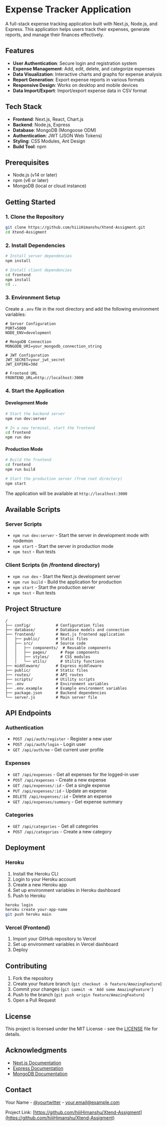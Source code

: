 # Expense Tracker Application

A full-stack expense tracking application built with Next.js, Node.js, and Express. This application helps users track their expenses, generate reports, and manage their finances effectively.

## Features

- **User Authentication**: Secure login and registration system
- **Expense Management**: Add, edit, delete, and categorize expenses
- **Data Visualization**: Interactive charts and graphs for expense analysis
- **Report Generation**: Export expense reports in various formats
- **Responsive Design**: Works on desktop and mobile devices
- **Data Import/Export**: Import/export expense data in CSV format

## Tech Stack

- **Frontend**: Next.js, React, Chart.js
- **Backend**: Node.js, Express
- **Database**: MongoDB (Mongoose ODM)
- **Authentication**: JWT (JSON Web Tokens)
- **Styling**: CSS Modules, Ant Design
- **Build Tool**: npm

## Prerequisites

- Node.js (v14 or later)
- npm (v6 or later)
- MongoDB (local or cloud instance)

## Getting Started

### 1. Clone the Repository

```bash
git clone https://github.com/hiiiHimanshu/Xtend-Assigment.git
cd Xtend-Assigment
```

### 2. Install Dependencies

```bash
# Install server dependencies
npm install

# Install client dependencies
cd frontend
npm install
cd ..
```

### 3. Environment Setup

Create a `.env` file in the root directory and add the following environment variables:

```env
# Server Configuration
PORT=5000
NODE_ENV=development

# MongoDB Connection
MONGODB_URI=your_mongodb_connection_string

# JWT Configuration
JWT_SECRET=your_jwt_secret
JWT_EXPIRE=30d

# Frontend URL
FRONTEND_URL=http://localhost:3000
```

### 4. Start the Application

#### Development Mode

```bash
# Start the backend server
npm run dev:server

# In a new terminal, start the frontend
cd frontend
npm run dev
```

#### Production Mode

```bash
# Build the frontend
cd frontend
npm run build

# Start the production server (from root directory)
npm start
```

The application will be available at `http://localhost:3000`

## Available Scripts

### Server Scripts
- `npm run dev:server` - Start the server in development mode with nodemon
- `npm start` - Start the server in production mode
- `npm test` - Run tests

### Client Scripts (in /frontend directory)
- `npm run dev` - Start the Next.js development server
- `npm run build` - Build the application for production
- `npm start` - Start the production server
- `npm test` - Run tests

## Project Structure

```
/
├── config/           # Configuration files
├── database/         # Database models and connection
├── frontend/         # Next.js frontend application
│   ├── public/       # Static files
│   ├── src/          # Source code
│   │   ├── components/  # Reusable components
│   │   ├── pages/      # Page components
│   │   ├── styles/     # CSS modules
│   │   └── utils/      # Utility functions
├── middleware/       # Express middleware
├── public/           # Static files
├── routes/           # API routes
├── scripts/          # Utility scripts
├── .env              # Environment variables
├── .env.example      # Example environment variables
├── package.json      # Backend dependencies
└── server.js         # Main server file
```

## API Endpoints

### Authentication
- `POST /api/auth/register` - Register a new user
- `POST /api/auth/login` - Login user
- `GET /api/auth/me` - Get current user profile

### Expenses
- `GET /api/expenses` - Get all expenses for the logged-in user
- `POST /api/expenses` - Create a new expense
- `GET /api/expenses/:id` - Get a single expense
- `PUT /api/expenses/:id` - Update an expense
- `DELETE /api/expenses/:id` - Delete an expense
- `GET /api/expenses/summary` - Get expense summary

### Categories
- `GET /api/categories` - Get all categories
- `POST /api/categories` - Create a new category

## Deployment

### Heroku

1. Install the Heroku CLI
2. Login to your Heroku account
3. Create a new Heroku app
4. Set up environment variables in Heroku dashboard
5. Push to Heroku

```bash
heroku login
heroku create your-app-name
git push heroku main
```

### Vercel (Frontend)

1. Import your GitHub repository to Vercel
2. Set up environment variables in Vercel dashboard
3. Deploy

## Contributing

1. Fork the repository
2. Create your feature branch (`git checkout -b feature/AmazingFeature`)
3. Commit your changes (`git commit -m 'Add some AmazingFeature'`)
4. Push to the branch (`git push origin feature/AmazingFeature`)
5. Open a Pull Request

## License

This project is licensed under the MIT License - see the [LICENSE](LICENSE) file for details.

## Acknowledgments

- [Next.js Documentation](https://nextjs.org/docs)
- [Express Documentation](https://expressjs.com/)
- [MongoDB Documentation](https://docs.mongodb.com/)

## Contact

Your Name - [@yourtwitter](https://twitter.com/yourtwitter) - your.email@example.com

Project Link: [https://github.com/hiiiHimanshu/Xtend-Assigment](https://github.com/hiiiHimanshu/Xtend-Assigment)
